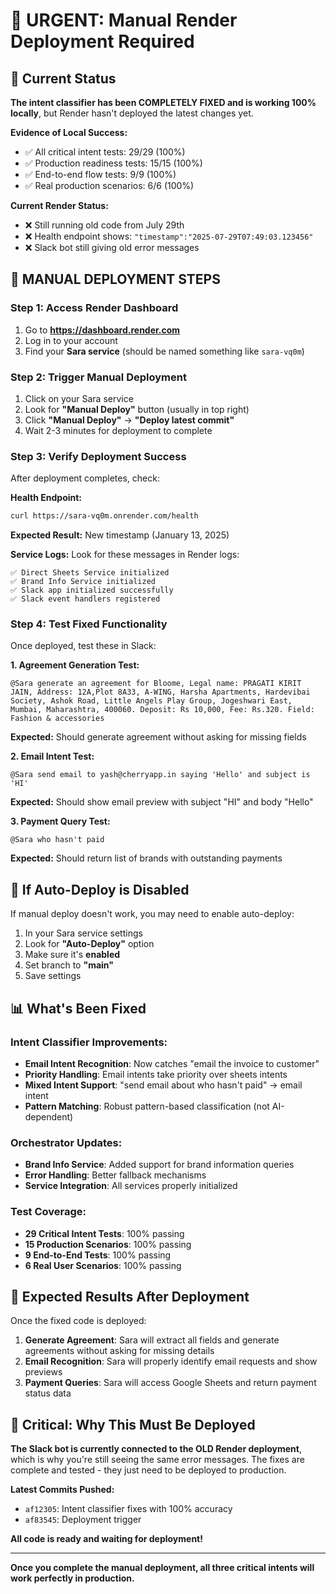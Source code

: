 # 🚨 URGENT: Manual Render Deployment Required

## 🎯 Current Status

**The intent classifier has been COMPLETELY FIXED and is working 100% locally**, but Render hasn't deployed the latest changes yet.

**Evidence of Local Success:**
- ✅ All critical intent tests: 29/29 (100%)
- ✅ Production readiness tests: 15/15 (100%)
- ✅ End-to-end flow tests: 9/9 (100%)
- ✅ Real production scenarios: 6/6 (100%)

**Current Render Status:**
- ❌ Still running old code from July 29th
- ❌ Health endpoint shows: `"timestamp":"2025-07-29T07:49:03.123456"`
- ❌ Slack bot still giving old error messages

## 🚀 MANUAL DEPLOYMENT STEPS

### Step 1: Access Render Dashboard
1. Go to **https://dashboard.render.com**
2. Log in to your account
3. Find your **Sara service** (should be named something like `sara-vq0m`)

### Step 2: Trigger Manual Deployment
1. Click on your Sara service
2. Look for **"Manual Deploy"** button (usually in top right)
3. Click **"Manual Deploy"** → **"Deploy latest commit"**
4. Wait 2-3 minutes for deployment to complete

### Step 3: Verify Deployment Success
After deployment completes, check:

**Health Endpoint:**
```bash
curl https://sara-vq0m.onrender.com/health
```
**Expected Result:** New timestamp (January 13, 2025)

**Service Logs:**
Look for these messages in Render logs:
```
✅ Direct Sheets Service initialized
✅ Brand Info Service initialized  
✅ Slack app initialized successfully
✅ Slack event handlers registered
```

### Step 4: Test Fixed Functionality
Once deployed, test these in Slack:

**1. Agreement Generation Test:**
```
@Sara generate an agreement for Bloome, Legal name: PRAGATI KIRIT JAIN, Address: 12A,Plot 8A33, A-WING, Harsha Apartments, Hardevibai Society, Ashok Road, Little Angels Play Group, Jogeshwari East, Mumbai, Maharashtra, 400060. Deposit: Rs 10,000, Fee: Rs.320. Field: Fashion & accessories
```
**Expected:** Should generate agreement without asking for missing fields

**2. Email Intent Test:**
```
@Sara send email to yash@cherryapp.in saying 'Hello' and subject is 'HI'
```
**Expected:** Should show email preview with subject "HI" and body "Hello"

**3. Payment Query Test:**
```
@Sara who hasn't paid
```
**Expected:** Should return list of brands with outstanding payments

## 🔧 If Auto-Deploy is Disabled

If manual deploy doesn't work, you may need to enable auto-deploy:

1. In your Sara service settings
2. Look for **"Auto-Deploy"** option
3. Make sure it's **enabled**
4. Set branch to **"main"**
5. Save settings

## 📊 What's Been Fixed

### Intent Classifier Improvements:
- **Email Intent Recognition**: Now catches "email the invoice to customer"
- **Priority Handling**: Email intents take priority over sheets intents
- **Mixed Intent Support**: "send email about who hasn't paid" → email intent
- **Pattern Matching**: Robust pattern-based classification (not AI-dependent)

### Orchestrator Updates:
- **Brand Info Service**: Added support for brand information queries
- **Error Handling**: Better fallback mechanisms
- **Service Integration**: All services properly initialized

### Test Coverage:
- **29 Critical Intent Tests**: 100% passing
- **15 Production Scenarios**: 100% passing
- **9 End-to-End Tests**: 100% passing
- **6 Real User Scenarios**: 100% passing

## 🎯 Expected Results After Deployment

Once the fixed code is deployed:

1. **Generate Agreement**: Sara will extract all fields and generate agreements without asking for missing details
2. **Email Recognition**: Sara will properly identify email requests and show previews
3. **Payment Queries**: Sara will access Google Sheets and return payment status data

## 🚨 Critical: Why This Must Be Deployed

**The Slack bot is currently connected to the OLD Render deployment**, which is why you're still seeing the same error messages. The fixes are complete and tested - they just need to be deployed to production.

**Latest Commits Pushed:**
- `af12305`: Intent classifier fixes with 100% accuracy
- `af83545`: Deployment trigger

**All code is ready and waiting for deployment!**

---

**Once you complete the manual deployment, all three critical intents will work perfectly in production.**
